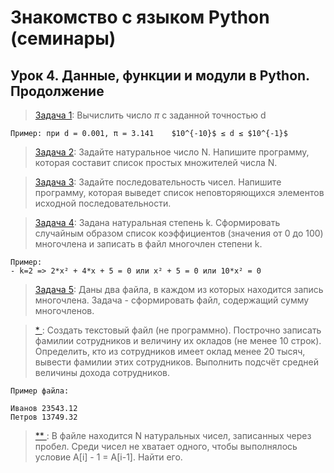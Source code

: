 # Знакомство с языком Python (семинары)
## Урок 4. Данные, функции и модули в Python. Продолжение

> [Задача 1](https://github.com/XYI7I/GeekBrains/tree/main/Geek/PythonStart/lesson4/task1/main.py): Вычислить число $\pi$ c заданной точностью d 

    Пример: при d = 0.001, π = 3.141    $10^{-10}$ ≤ d ≤ $10^{-1}$
    
> [Задача 2](https://github.com/XYI7I/GeekBrains/tree/main/Geek/PythonStart/lesson4/task2/main.py): Задайте натуральное число N. Напишите программу, которая составит список простых множителей числа N.
    
> [Задача 3](https://github.com/XYI7I/GeekBrains/tree/main/Geek/PythonStart/lesson4/task3/main.py): Задайте последовательность чисел. Напишите программу, которая выведет список неповторяющихся элементов исходной последовательности.

> [Задача 4](https://github.com/XYI7I/GeekBrains/tree/main/Geek/PythonStart/lesson4/task4/main.py): Задана натуральная степень k. Сформировать случайным образом список коэффициентов (значения от 0 до 100) многочлена и записать в файл многочлен степени k.
 
    Пример:
    - k=2 => 2*x² + 4*x + 5 = 0 или x² + 5 = 0 или 10*x² = 0

> [Задача 5](https://github.com/XYI7I/GeekBrains/tree/main/Geek/PythonStart/lesson4/task5/main.py): Даны два файла, в каждом из которых находится запись многочлена. Задача - сформировать файл, содержащий сумму многочленов.

> [* ](https://github.com/XYI7I/GeekBrains/tree/main/Geek/PythonStart/lesson4/task6/main.py): Создать текстовый файл (не программно). Построчно записать фамилии сотрудников и величину их окладов (не менее 10 строк). Определить, кто из сотрудников имеет оклад менее 20 тысяч, вывести фамилии этих сотрудников. Выполнить подсчёт средней величины дохода сотрудников.

    Пример файла:
    
    Иванов 23543.12
    Петров 13749.32

> [** ](https://github.com/XYI7I/GeekBrains/tree/main/Geek/PythonStart/lesson4/task7/main.py): В файле находится N натуральных чисел, записанных через пробел. Среди чисел не хватает одного, чтобы выполнялось условие A[i] - 1 = A[i-1]. Найти его.